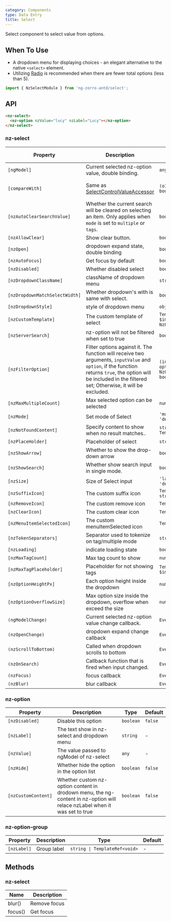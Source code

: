 ```yaml
---
category: Components
type: Data Entry
title: Select
---
```


Select component to select value from options.

## When To Use

- A dropdown menu for displaying choices - an elegant alternative to the native `<select>` element.
- Utilizing [Radio](/components/radio/en) is recommended when there are fewer total options (less than 5).

```ts
import { NzSelectModule } from 'ng-zorro-antd/select';
```

## API

```html
<nz-select>
  <nz-option nzValue="lucy" nzLabel="Lucy"></nz-option>
</nz-select>
```

### nz-select

| Property | Description | Type | Default | Global Config |
| -------- | ----------- | ---- | ------- | ------- |
| `[ngModel]` | Current selected nz-option value, double binding. | `any \| any[]` | - |
| `[compareWith]` | Same as [SelectControlValueAccessor](https://angular.io/api/forms/SelectControlValueAccessor#caveat-option-selection) | `(o1: any, o2: any) => boolean` | `(o1: any, o2: any) => o1===o2` |
| `[nzAutoClearSearchValue]` | Whether the current search will be cleared on selecting an item. Only applies when `mode` is set to `multiple` or `tags`. | `boolean` | `true` |
| `[nzAllowClear]` | Show clear button. | `boolean` | `false` |
| `[nzOpen]` | dropdown expand state, double binding | `boolean` | `false` |
| `[nzAutoFocus]` | Get focus by default | `boolean` | `false` |
| `[nzDisabled]` | Whether disabled select | `boolean` | `false` |
| `[nzDropdownClassName]` | className of dropdown menu | `string` | - |
| `[nzDropdownMatchSelectWidth]` | Whether dropdown's with is same with select. | `boolean` | `true` |
| `[nzDropdownStyle]` | style of dropdown menu | `object` | - |
| `[nzCustomTemplate]` | The custom template of select | `TemplateRef<{ $implicit: NzOptionComponent }>` | - |
| `[nzServerSearch]` | nz-option will not be filtered when set to true | `boolean` | `false` |
| `[nzFilterOption]` | Filter options against it. The function will receive two arguments, `inputValue` and `option`, if the function returns `true`, the option will be included in the filtered set; Otherwise, it will be excluded. | `(input?: string, option?: NzOptionComponent) => boolean;` | - |
| `[nzMaxMultipleCount]` |  Max selected option can be selected | `number` | `Infinity` |
| `[nzMode]` | Set mode of Select | `'multiple' \| 'tags' \| 'default'` | `'default'` |
| `[nzNotFoundContent]` | Specify content to show when no result matches.. | `string  \|  TemplateRef<void>` | `'Not Found'` |
| `[nzPlaceHolder]` | Placeholder of select | `string` | - |
| `[nzShowArrow]` | Whether to show the drop-down arrow | `boolean` | `true` |
| `[nzShowSearch]` | Whether show search input in single mode. | `boolean` | `false` |
| `[nzSize]` | Size of Select input | `'large' \| 'small' \| 'default'` | `'default'` |
| `[nzSuffixIcon]` | The custom suffix icon | `TemplateRef<any> \| string` | - |  ✅ |
| `[nzRemoveIcon]` | The custom remove icon | `TemplateRef<any>` | - |
| `[nzClearIcon]` | The custom clear icon | `TemplateRef<any>` | - |
| `[nzMenuItemSelectedIcon]` | The custom menuItemSelected icon | `TemplateRef<any>` | - |
| `[nzTokenSeparators]` | Separator used to tokenize on tag/multiple mode | `string[]` | `[]` |
| `[nzLoading]` | indicate loading state | `boolean` | false |
| `[nzMaxTagCount]` | Max tag count to show| `number` | - |
| `[nzMaxTagPlaceholder]` | Placeholder for not showing tags | `TemplateRef<{ $implicit: any[] }>` | - |
| `[nzOptionHeightPx]` | Each option height inside the dropdown | `number` | `32` |
| `[nzOptionOverflowSize]` | Max option size inside the dropdown, overflow when exceed the size | `number` | `8` |
| `(ngModelChange)` | Current selected nz-option value change callback. | `EventEmitter<any[]>` | - |
| `(nzOpenChange)` | dropdown expand change callback | `EventEmitter<boolean>` | `false` |
| `(nzScrollToBottom)` | Called when dropdown scrolls to bottom | `EventEmitter<any>` | - |
| `(nzOnSearch)` | Callback function that is fired when input changed. | `EventEmitter<string>` | - |
| `(nzFocus)` | focus callback | `EventEmitter<any>` | - |
| `(nzBlur)` | blur callback | `EventEmitter<any>` | - |

### nz-option

| Property | Description | Type | Default |
| -------- | ----------- | ---- | ------- |
| `[nzDisabled]` | Disable this option | `boolean` | `false` |
| `[nzLabel]` | The text show in nz-select and dropdown menu | `string` | - |
| `[nzValue]` | The value passed to ngModel of nz-select | `any ` | - |
| `[nzHide]` | Whether hide the option in the option list | `boolean` | `false` |
| `[nzCustomContent]` | Whether custom nz-option content in drodown menu, the ng-content in nz-option will relace nzLabel when it was set to true | `boolean` | `false` |

### nz-option-group

| Property | Description | Type | Default |
| -------- | ----------- | ---- | ------- |
| `[nzLabel]` | Group label | `string \| TemplateRef<void>` | - |

## Methods

### nz-select

| Name | Description |
| --- | --- |
| blur() | Remove focus |
| focus() | Get focus |
